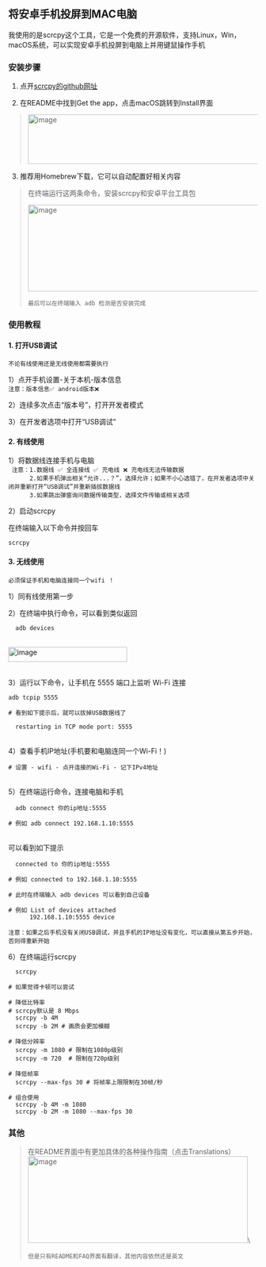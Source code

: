 ## 将安卓手机投屏到MAC电脑

我使用的是scrcpy这个工具，它是一个免费的开源软件，支持Linux，Win，macOS系统，可以实现安卓手机投屏到电脑上并用键鼠操作手机

### 安装步骤

1) 点开[scrcpy的github网址](https://github.com/Genymobile/scrcpy)

2) 在README中找到Get the app，点击macOS跳转到Install界面

><img width="480" height="100" alt="image" src="https://github.com/user-attachments/assets/37809fa8-6269-431c-944e-8a881b8739c4" />

3) 推荐用Homebrew下载，它可以自动配置好相关内容

>在终端运行这两条命令，安装scrcpy和安卓平台工具包
>
><img width="600" height="175" alt="image" src="https://github.com/user-attachments/assets/59a32daf-3266-4f11-bc99-6d757455aa74" />
>
>`最后可以在终端输入 adb 检测是否安装完成`

### 使用教程

#### 1. 打开USB调试
`不论有线使用还是无线使用都需要执行`

1）点开手机设置-关于本机-版本信息\
` 注意：版本信息✅ android版本❌ `

2）连续多次点击“版本号”，打开开发者模式

3）在开发者选项中打开“USB调试”

#### 2. 有线使用
1）将数据线连接手机与电脑\
` 注意：1.数据线 ✅ 全连接线 ✅ 充电线 ❌ 充电线无法传输数据`\
`      2.如果手机弹出相关“允许...？”，选择允许；如果不小心选错了，在开发者选项中关闭并重新打开“USB调试”并重新插拔数据线`\
`      3.如果跳出弹窗询问数据传输类型，选择文件传输或相关选项`

2）启动scrcpy

在终端输入以下命令并按回车

```
scrcpy
```

#### 3. 无线使用
`必须保证手机和电脑连接同一个wifi ！`

1）同有线使用第一步

2）在终端中执行命令，可以看到类似返回

```
  adb devices
```
\
<img width="240" height="30" alt="image" src="https://github.com/user-attachments/assets/cf925111-6687-4140-bc21-f403e50b6c80" />

\
3）运行以下命令，让手机在 5555 端口上监听 Wi-Fi 连接

```
adb tcpip 5555
```


```
# 看到如下提示后，就可以拔掉USB数据线了

  restarting in TCP mode port: 5555
```
\
4）查看手机IP地址(手机要和电脑连同一个Wi-Fi！)

```
# 设置 - wifi - 点开连接的Wi-Fi - 记下IPv4地址
```
\
5）在终端运行命令，连接电脑和手机

```
  adb connect 你的ip地址:5555

# 例如 adb connect 192.168.1.10:5555
```
\
可以看到如下提示
```
  connected to 你的ip地址:5555

# 例如 connected to 192.168.1.10:5555

```

```
# 此时在终端输入 adb devices 可以看到自己设备

# 例如 List of devices attached
      192.168.1.10:5555	device
```

`注意：如果之后手机没有关闭USB调试，并且手机的IP地址没有变化，可以直接从第五步开始，否则得重新开始`

6）在终端运行scrcpy
```
  scrcpy
```
```
# 如果觉得卡顿可以尝试

# 降低比特率
# scrcpy默认是 8 Mbps
  scrcpy -b 4M  
  scrcpy -b 2M # 画质会更加模糊

# 降低分辨率
  scrcpy -m 1080 # 限制在1080p级别
  scrcpy -m 720  # 限制在720p级别

# 降低帧率
  scrcpy --max-fps 30 # 将帧率上限限制在30帧/秒

# 组合使用
  scrcpy -b 4M -m 1080
  scrcpy -b 2M -m 1080 --max-fps 30

```



### 其他
>在README界面中有更加具体的各种操作指南（点击Translations）
><img width="444" height="175" alt="image" src="https://github.com/user-attachments/assets/3af8e86b-2348-4862-80b8-c5abfcbfaa4f" />\
>
>``但是只有README和FAQ界面有翻译，其他内容依然还是英文``
